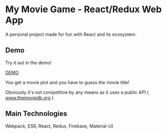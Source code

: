 # My Movie Game - React/Redux Web App

A personal project made for fun with React and its ecosystem.

## Demo

Try it out in the demo!

[DEMO](https://themovie-2ff61.firebaseapp.com/)


You get a movie plot and you have to guess the movie title!

Obviously it's not competitive by any means as it uses a public API ( www.themoviedb.org ).

## Main Technologies

Webpack, ES6, React, Redux, Firebase, Material-UI 




